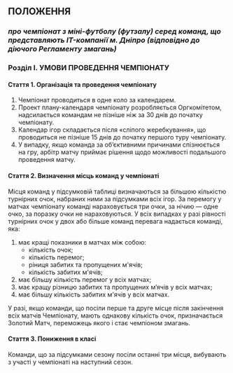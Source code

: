 ## ПОЛОЖЕННЯ

### _про чемпіонат з міні-футболу (футзалу) серед команд, що представляють IT-компанії м. Дніпро (відповідно до діючого Регламенту змагань)_

### Розділ I. УМОВИ ПРОВЕДЕННЯ ЧЕМПІОНАТУ
#### Стаття 1. Організація та проведення чемпіонату
1. Чемпіонат проводиться в одне коло за календарем.
2. Проект плану-календаря чемпіонату розробляється Оргкомітетом, надсилається командам не пізніше ніж за 30 днів до початку чемпіонату.
3. Календар ігор складається після «сліпого жеребкування», що проводиться не пізніше 15 днів до початку першого туру чемпіонату.
4. У випадку, якщо команда за об’єктивними причинами спізнюється на гру, арбітр матчу приймає рішення щодо можливості подальшого проведення матчу.
#### Стаття 2. Визначення місць команд у чемпіонаті
Місця команд у підсумковій таблиці визначаються за більшою кількістю турнірних очок, набраних ними за підсумками всіх ігор. За перемогу у матчах чемпіонату команді нараховується три очки, за нічию — одне очко, за поразку очки не нараховуються. У всіх випадках у разі рівності турнірних очок у двох або більше команд перевага надається команді, яка:

1. має кращі показники в матчах між собою:
   * кількість очок;
   * кількість перемог;
   * ріниця забитих та пропущених м'ячів;
   * кількість забитих м'ячів;
2. має більшу кількість перемог у всіх матчах;
3. має кращу різницю забитих та пропущених м’ячів у всіх матчах;
4. має більшу кількість забитих м'ячів у всіх матчах.

У разі, якщо команди, що посіли перше та друге місце після закінчення всіх матчів Чемпіонату, мають однакову кількість очок, призначається Золотий Матч, переможець якого і стає чемпіоном змагань.
#### Стаття 3. Пониження в класі
Команди, що за підсумками сезону посіли останні три місця, вибувають з участі у чемпіонаті на наступний сезон.
